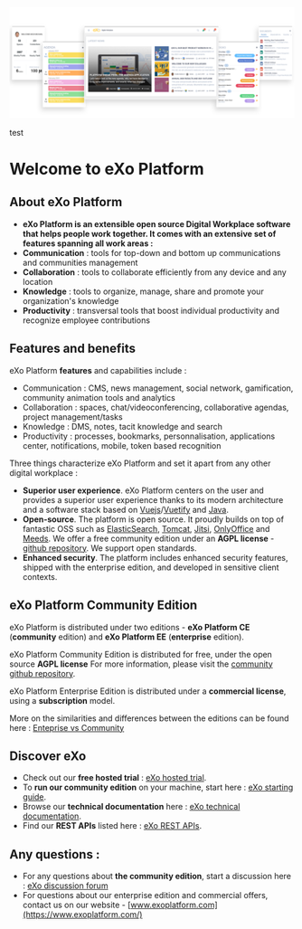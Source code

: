 ![eXo Platform banner](https://github.com/exoplatform/.github/raw/main/profile/banner-software-tour-EN.png)

test
# Welcome to eXo Platform

## About eXo Platform
- **eXo Platform is an extensible open source Digital Workplace software that helps people work together. It comes with an extensive set of features spanning all work areas :**
- **Communication** : tools for top-down and bottom up communications and communities management
- **Collaboration** : tools to collaborate efficiently from any device and any location
- **Knowledge** : tools to organize, manage, share and promote your organization's knowledge
- **Productivity** : transversal tools that boost individual productivity and recognize employee contributions

## Features and benefits
eXo Platform **features** and capabilities include :
- Communication : CMS, news management, social network, gamification, community animation tools and analytics
- Collaboration : spaces, chat/videoconferencing, collaborative agendas, project management/tasks
- Knowledge : DMS, notes, tacit knowledge and search   
- Productivity : processes, bookmarks, personnalisation, applications center, notifications, mobile, token based recognition

Three things characterize eXo Platform and set it apart from any other digital workplace :
- **Superior user experience**. eXo Platform centers on the user and provides a superior user experience thanks to its modern architecture and a software stack based on [Vuejs](https://github.com/vuejs)/[Vuetify](https://github.com/vuetifyjs) and [Java](https://github.com/openjdk/).
- **Open-source**. The platform is open source. It proudly builds on top of fantastic OSS such as [ElasticSearch](https://github.com/elastic), [Tomcat](https://github.com/apache/tomcat), [Jitsi](https://github.com/jitsi), [OnlyOffice](https://github.com/ONLYOFFICE/DocumentServer) and [Meeds](https://github.com/meeds-io/). We offer a free community edition under an **AGPL license** - [github repository](https://github.com/exoplatform/exo-community). We support open standards.
- **Enhanced security**. The platform includes enhanced security features, shipped with the enterprise edition, and developed in sensitive client contexts.

## eXo Platform Community Edition
eXo Platform is distributed under two editions - **eXo Platform CE** (**community** edition) and **eXo Platform EE** (**enterprise** edition).

eXo Platform Community Edition is distributed for free, under the open source **AGPL license**
For more information, please visit the [community github repository](https://github.com/exoplatform/exo-community).

eXo Platform Enterprise Edition is distributed under a **commercial license**, using a **subscription** model.

More on the similarities and differences between the editions can be found here : [Enteprise vs Community](https://exoplatform.github.io/guide/getting-started/Introduction.html#licencing)

## Discover eXo
- Check out our **free hosted trial** : [eXo hosted trial](https://trial.exoplatform.org/portal/dw/).
- To **run our community edition** on your machine, start here : [eXo starting guide](https://exoplatform.github.io/guide/getting-started/start-community.html).
- Browse our **technical documentation** here : [eXo technical documentation](https://exoplatform.github.io/guide/getting-started/Introduction.html).
- Find our **REST APIs** listed here : [eXo REST APIs](https://exoplatform.github.io/guide/developer-guide/rest-api.html).

## Any questions :
- For any questions about **the community edition**, start a discussion here : [eXo discussion forum](https://github.com/exoplatform/exo-community/discussions/categories/q-a)
- For questions about our enterprise edition and commercial offers, contact us on our website - [www.exoplatform.com](https://www.exoplatform.com/)
 
